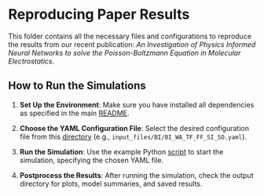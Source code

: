 # Reproducing Paper Results

This folder contains all the necessary files and configurations to reproduce the results from our recent publication: *An Investigation of Physics Informed Neural Networks to solve the Poisson-Boltzmann Equation in Molecular Electrostatics*.

## How to Run the Simulations

1. **Set Up the Environment**: Make sure you have installed all dependencies as specified in the main [README](../../README.md).
   
2. **Choose the YAML Configuration File**: Select the desired configuration file from this [directory](./input_files/) (e.g., `input_files/BI/BI_WA_TF_FF_SI_SO.yaml`).

3. **Run the Simulation**: Use the example Python [script](./main.py) to start the simulation, specifying the chosen YAML file.

4. **Postprocess the Results**: After running the simulation, check the output directory for plots, model summaries, and saved results.
